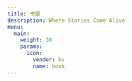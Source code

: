 ```yaml
---
title: 书屋
description: Where Stories Come Alive
menu:
  main:
    weight: 30
    params:
      icon:
        vendor: bs
        name: book
---
```

